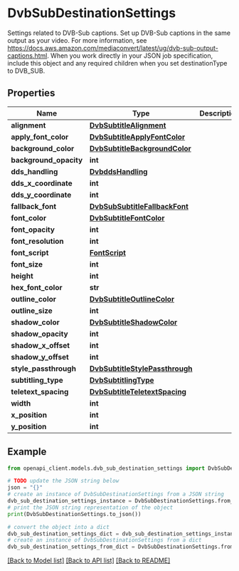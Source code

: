 # DvbSubDestinationSettings

Settings related to DVB-Sub captions. Set up DVB-Sub captions in the same output as your video. For more information, see https://docs.aws.amazon.com/mediaconvert/latest/ug/dvb-sub-output-captions.html. When you work directly in your JSON job specification, include this object and any required children when you set destinationType to DVB_SUB.

## Properties

Name | Type | Description | Notes
------------ | ------------- | ------------- | -------------
**alignment** | [**DvbSubtitleAlignment**](DvbSubtitleAlignment.md) |  | [optional] 
**apply_font_color** | [**DvbSubtitleApplyFontColor**](DvbSubtitleApplyFontColor.md) |  | [optional] 
**background_color** | [**DvbSubtitleBackgroundColor**](DvbSubtitleBackgroundColor.md) |  | [optional] 
**background_opacity** | **int** |  | [optional] 
**dds_handling** | [**DvbddsHandling**](DvbddsHandling.md) |  | [optional] 
**dds_x_coordinate** | **int** |  | [optional] 
**dds_y_coordinate** | **int** |  | [optional] 
**fallback_font** | [**DvbSubSubtitleFallbackFont**](DvbSubSubtitleFallbackFont.md) |  | [optional] 
**font_color** | [**DvbSubtitleFontColor**](DvbSubtitleFontColor.md) |  | [optional] 
**font_opacity** | **int** |  | [optional] 
**font_resolution** | **int** |  | [optional] 
**font_script** | [**FontScript**](FontScript.md) |  | [optional] 
**font_size** | **int** |  | [optional] 
**height** | **int** |  | [optional] 
**hex_font_color** | **str** |  | [optional] 
**outline_color** | [**DvbSubtitleOutlineColor**](DvbSubtitleOutlineColor.md) |  | [optional] 
**outline_size** | **int** |  | [optional] 
**shadow_color** | [**DvbSubtitleShadowColor**](DvbSubtitleShadowColor.md) |  | [optional] 
**shadow_opacity** | **int** |  | [optional] 
**shadow_x_offset** | **int** |  | [optional] 
**shadow_y_offset** | **int** |  | [optional] 
**style_passthrough** | [**DvbSubtitleStylePassthrough**](DvbSubtitleStylePassthrough.md) |  | [optional] 
**subtitling_type** | [**DvbSubtitlingType**](DvbSubtitlingType.md) |  | [optional] 
**teletext_spacing** | [**DvbSubtitleTeletextSpacing**](DvbSubtitleTeletextSpacing.md) |  | [optional] 
**width** | **int** |  | [optional] 
**x_position** | **int** |  | [optional] 
**y_position** | **int** |  | [optional] 

## Example

```python
from openapi_client.models.dvb_sub_destination_settings import DvbSubDestinationSettings

# TODO update the JSON string below
json = "{}"
# create an instance of DvbSubDestinationSettings from a JSON string
dvb_sub_destination_settings_instance = DvbSubDestinationSettings.from_json(json)
# print the JSON string representation of the object
print(DvbSubDestinationSettings.to_json())

# convert the object into a dict
dvb_sub_destination_settings_dict = dvb_sub_destination_settings_instance.to_dict()
# create an instance of DvbSubDestinationSettings from a dict
dvb_sub_destination_settings_from_dict = DvbSubDestinationSettings.from_dict(dvb_sub_destination_settings_dict)
```
[[Back to Model list]](../README.md#documentation-for-models) [[Back to API list]](../README.md#documentation-for-api-endpoints) [[Back to README]](../README.md)


